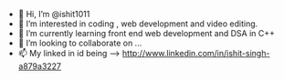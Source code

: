 - 👋 Hi, I’m @ishit1011
- 👀 I’m interested in coding , web development and video editing. 
- 🌱 I’m currently learning front end web development and DSA in C++
- 💞️ I’m looking to collaborate on ...
- 📫 My linked in id being --> http://www.linkedin.com/in/ishit-singh-a879a3227

<!---
ishit1011/ishit1011 is a ✨ special ✨ repository because its `README.md` (this file) appears on your GitHub profile.
You can click the Preview link to take a look at your changes.
--->
